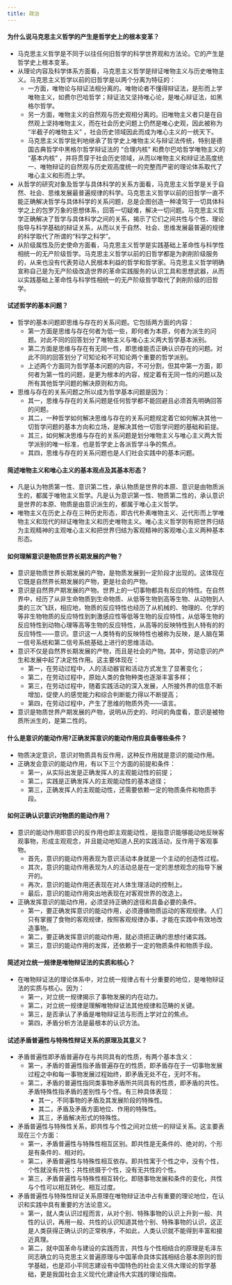 ```yaml
---
title: 政治
---
```




#### 为什么说马克思主义哲学的产生是哲学史上的根本变革？

- 马克思主义哲学是不同于以往任何旧哲学的科学世界观和方法论。它的产生是哲学史上根本变革。
- 从理论内容及科学体系方面看，马克思主义哲学是辩证唯物主义与历史唯物主义。马克思主义哲学以前的旧哲学是以两个分离为特征的：
  - 一方面，唯物论与辩证法相分离的。唯物论者不懂得辩证法，是形而上学唯物主义，如费尔巴哈哲学；辩证法又坚持唯心论，是唯心辩证法，如黑格尔哲学。
  - 另一方面，唯物主义的自然观与历史观相分离的。旧唯物主义者只是在自然观上坚持唯物主义，而在社会历史问题上仍然是唯心史观，因此被称为 “半截子的唯物主义” ，社会历史领域因此而成为唯心主义的一统天下。
  - 马克思主义哲学批判地继承了哲学史上唯物主义与辩证法传统，特别是德国古典哲学中黑格尔哲学辩证法的 “合理内核” 和费尔巴哈哲学唯物主义的 “基本内核” ，并将贯穿于社会历史领域，从而以唯物主义和辩证法高度统一、唯物辩证的自然观与历史观高度统一的完整而严密的理论体系取代了唯心主义和形而上学。
- 从哲学的研究对象及哲学与具体科学的关系方面看，马克思主义哲学是关于自然、社会、思维发展最普遍规律的科学。马克思主义哲学以前的旧哲学一直不能正确解决哲学与具体科学的关系问题，总是企图创造一种凌驾于一切具体科学之上的包罗万象的思想体系，回答一切疑难，解决一切问题。马克思主义哲学正确解决了哲学与具体科学之间的关系，揭示了它们之间共性与个性、理论指导与科学基础的辩证关系，从而以关于自然、社会、思维发展最普遍的规律的科学取代了所谓的“科学之科学”。
- 从阶级属性及历史使命方面看，马克思主义哲学是实践基础上革命性与科学性相统一的无产阶级哲学。马克思主义哲学以前的旧哲学都是为剥削阶级服务的，从来也没有代表劳动人民根本利益的哲学和哲学家。马克思主义哲学明确宣称自己是为无产阶级改造世界的革命实践服务的认识工具和思想武器，从而以实践基础上革命性与科学性相统一的无产阶级哲学取代了剥削阶级的旧哲学。



#### 试述哲学的基本问题？

- 哲学的基本问题即思维与存在的关系问题。它包括两方面的内容：
  - 第一方面是思维与存在何者为低一些，即何者为本原，何者为派生的问题。对此不同的回答划分了唯物主义与唯心主义两大哲学基本派别。
  - 第二方面是思维与存在有无同一性，即思维能否正确认识存在的问题。对此不同的回答划分了可知论和不可知论两个重要的哲学派别。
  - 上述两个方面同为哲学基本问题的内容，不可分割，但其中第一方面，即何者为第一性的问题，是更为根本的内容，规定着有无同一性的问题以及所有其他哲学问题的解决原则和方向。
- 思维与存在的关系问题之所以成为哲学基本问题是因为：
  - 其一，思维与存在的关系问题是任何哲学都不能回避且必须首先明确回答的问题。
  - 其二，一种哲学如何解决思维与存在的关系问题规定着它如何解决其他一切哲学问题的基本方向和立场，是解决其他一切哲学问题的基础和前提。
  - 其三，如何解决思维与存在的关系问题是划分唯物主义与唯心主义两大哲学派别的唯一标准，也是哲学史上各派哲学斗争的焦点。
  - 其四，思维与存在的关系问题也是人们社会实践中的基本问题。



#### 简述唯物主义和唯心主义的基本观点及其基本形态？

- 凡是认为物质第一性、意识第二性，承认物质是世界的本原、意识是由物质派生的，都属于唯物主义哲学。凡是认为意识第一性、物质第二性的，承认意识是世界的本原、物质是由意识派生的，都属于唯心主义哲学。
- 唯物主义在历史上存在三种历史形态，即古代朴素唯物主义、近代形而上学唯物主义和现代的辩证唯物主义和历史唯物主义。唯心主义哲学则有把世界归结为主观精神的主观唯心主义和把世界归结为客观精神的客观唯心主义两种基本形态。



#### 如何理解意识是物质世界长期发展的产物？

- 意识是物质世界长期发展的产物，是物质发展到一定阶段才出现的。这体现在它既是自然界长期发展的产物，更是社会的产物。
- 意识是自然界产期发展的产物。世界上的一切事物都具有反应的特性。在自然界中，经历了从非生命物质到生命物质、从低等生物到高等生物、从动物到人类的三次飞跃，相应地，物质的反应特性也经历了从机械的、物理的、化学的等非生物物质的反应特性到刺激感应性等低等生物的反应特性，从低等生物的反应特性到动物心理等高等生物的反应特性，从高等的反映特性到人特有的的反应特性——意识。意识这一人类特有的反映特性也被称为反映，是人脑在第一信号系统和第二信号系统基础上进行的思维活动。
- 意识不仅是自然界长期发展的产物，而且是社会的产物。其中，劳动意识的产生和发展中起了决定性作用。这主要体现在：
  - 第一，在劳动过程中，人的活动器官和活动方式发生了显著变化；
  - 第二，在劳动过程中，原始人类的食物种类也逐渐丰富多样；
  - 第三，在劳动过程中，随着实践活动的深入发展，人所接外界的信息不断增加，促使人的感觉能力和综合判断能力得以不断提高；
  - 第四，在劳动过程中，产生了思维的物质外壳——语言。
- 意识是物质世界产期发展的产物，说明从历史的、时间的角度看，意识是被物质所派生的，是第二性的。



#### 什么是意识的能动作用?正确发挥意识的能动作用应具备哪些条件？

- 物质决定意识，意识对物质具有反作用，这种反作用就是意识的能动作用。
- 正确发会意识的能动作用，有以下三个方面的前提和条件：
  - 第一，从实际出发是正确发挥人的主观能动性的前提；
  - 第二，实践是正确发挥人的主观能动性的基本途径；
  - 第三，正确发挥人的主观能动性，还需要依赖一定的物质条件和物质手段。



#### 如何正确认识意识对物质的能动作用？

- 意识的能动作用即意识的反作用也即主观能动性，是指意识能够能动地反映客观事物，形成主观观念，并且能动地知道人民的实践活动，反作用于客观事物。
  - 首先，意识的能动作用表现为意识活动本身就是一个主动的创造性过程。
  - 其次，意识的能动作用表现为人的活动总是在一定的思想观念的指导下展开的。
  - 再次，意识的能动作用还表现在对人体生理活动的控制上。
  - 最后，意识的能动作用突出地表现在对客观世界的改造上。
- 正确发挥意识的能动作用，必须坚持正确的途径和具备必要的条件。
  - 第一，要正确发挥意识的能动作用，必须遵循物质运动的客观规律。人们只有掌握了食物的客观规律，按照客观规律办事，才能在实践中有效地改造事物。
  - 第二，要正确发挥意识的能动作用，就必须把正确的思想付诸实践。
  - 第三，意识的能动作用的发挥，还依赖于一定的物质条件和物质手段。



#### 简述对立统一规律是唯物辩证法的实质和核心？

- 在唯物辩证法的理论体系中，对立统一规律占有十分重要的地位，是唯物辩证法的实质与核心。因为：
  - 第一，对立统一规律揭示了事物发展的内在动力。
  - 第二，对立统一规律是理解唯物辩证法其他规律和范畴的关键。
  - 第三，是否承认了矛盾是唯物辩证法与形而上学对立的焦点。
  - 第四，矛盾分析方法是最根本的认识方法。



#### 试述矛盾普遍性与特殊性辩证关系的原理及其意义？

- 矛盾普遍性即矛盾普遍存在与共同具有的性质，有两个基本含义：
  - 第一，矛盾的普遍性指矛盾普遍存在的性质，即矛盾存在于一切事物发展过程之中和每一事物发展过程始终，即矛盾无处不在，无时不有。
  - 第二，矛盾的普遍性指同类事物矛盾所共同具有的性质，即矛盾的共性。矛盾特殊性指矛盾的差别性与个性。有三种具体表现：
    - 其一，不同事物的矛盾及其发展阶段的特殊性。
    - 其二，矛盾及矛盾方面地位、作用的特殊性。
    - 其三，矛盾解决形式的特殊性。
- 矛盾普遍性与特殊性关系，即共性与个性之间对立统一的辩证关系。这主要表现在三个方面：
  - 第一，矛盾普遍性与特殊性相互区别。即共性是无条件的、绝对的，个形是有条件的、相对的。
  - 第二，矛盾普遍性与特殊性相互依存。即共性寓于个性之中，没有个性，个性就没有共性；共性统摄于个性，没有无共性的个性。
  - 第三，矛盾普遍性与特殊性相互转化。即随事物发展和条件的变化，共性与个性可以相互转化、相互过度。
- 矛盾普遍性与特殊性辩证关系原理在唯物辩证法中占有重要的理论地位，在认识和实践中具有重要的方法论意义。
  - 第一，就人类认识过程而言，从对个别、特殊事物的认识上升到一般、共性的认识，再用一般、共性的认识知道其他个别、特殊事物的认识，这正是人类获得正确认识的正常秩序，不如此，人类认识就不能得到丰富和接近真理。
  - 第二，就中国革命与建设的实践而言，共性与个性相结合的原理是毛泽东同志确立的马克思主义普遍原理与中国革命具体实践相结合基本原则的哲学基础，也是邓小平同志建设有中国特色的社会主义伟大理论的哲学基础，更是我国社会主义现代化建设伟大实践的理论指南。




